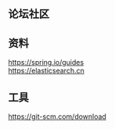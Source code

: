 ## 论坛社区

## 资料
https://spring.io/guides  
https://elasticsearch.cn

## 工具
https://git-scm.com/download